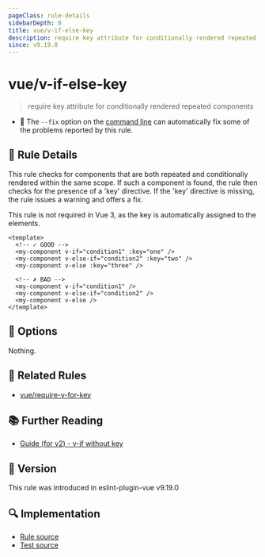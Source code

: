 ```yaml
---
pageClass: rule-details
sidebarDepth: 0
title: vue/v-if-else-key
description: require key attribute for conditionally rendered repeated components
since: v9.19.0
---
```


# vue/v-if-else-key

> require key attribute for conditionally rendered repeated components

- :wrench: The `--fix` option on the [command line](https://eslint.org/docs/user-guide/command-line-interface#fixing-problems) can automatically fix some of the problems reported by this rule.

## :book: Rule Details

This rule checks for components that are both repeated and conditionally rendered within the same scope. If such a component is found, the rule then checks for the presence of a 'key' directive. If the 'key' directive is missing, the rule issues a warning and offers a fix.

This rule is not required in Vue 3, as the key is automatically assigned to the elements.

<eslint-code-block fix :rules="{'vue/v-if-else-key': ['error']}">

```vue
<template>
  <!-- ✓ GOOD -->
  <my-component v-if="condition1" :key="one" />
  <my-component v-else-if="condition2" :key="two" />
  <my-component v-else :key="three" />

  <!-- ✗ BAD -->
  <my-component v-if="condition1" />
  <my-component v-else-if="condition2" />
  <my-component v-else />
</template>
```

</eslint-code-block>

## :wrench: Options

Nothing.

## :couple: Related Rules

- [vue/require-v-for-key]

[vue/require-v-for-key]: ./require-v-for-key.md

## :books: Further Reading

- [Guide (for v2) - v-if without key](https://v2.vuejs.org/v2/style-guide/#v-if-v-else-if-v-else-without-key-use-with-caution)

## :rocket: Version

This rule was introduced in eslint-plugin-vue v9.19.0

## :mag: Implementation

- [Rule source](https://github.com/vuejs/eslint-plugin-vue/blob/master/lib/rules/v-if-else-key.js)
- [Test source](https://github.com/vuejs/eslint-plugin-vue/blob/master/tests/lib/rules/v-if-else-key.js)
